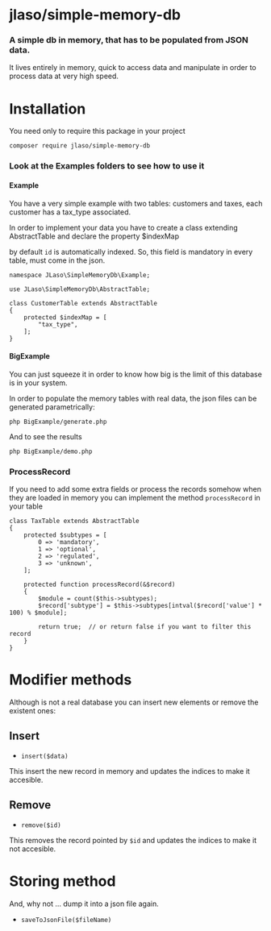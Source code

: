 # jlaso/simple-memory-db

### A simple db in memory, that has to be populated from JSON data.

It lives entirely in memory, quick to access data and manipulate in order to process data at very high speed.

# Installation

You need only to require this package in your project 

```composer require jlaso/simple-memory-db```

### Look at the Examples folders to see how to use it

#### Example

You have a very simple example with two tables: customers and taxes, each customer has a tax_type associated.

In order to implement your data you have to create a class extending AbstractTable and declare the property $indexMap

by default ```id``` is automatically indexed. So, this field is mandatory in every table, must come in the json.

```
namespace JLaso\SimpleMemoryDb\Example;

use JLaso\SimpleMemoryDb\AbstractTable;

class CustomerTable extends AbstractTable
{
    protected $indexMap = [
        "tax_type",
    ];
}
```

#### BigExample

You can just squeeze it in order to know how big is the limit of this database is in your system.

In order to populate the memory tables with real data, the json files can be generated parametrically:

```php BigExample/generate.php```

And to see the results

```php BigExample/demo.php```

### ProcessRecord

If you need to add some extra fields or process the records somehow when they are loaded in memory you can implement the method ```processRecord``` in your table

```
class TaxTable extends AbstractTable
{
    protected $subtypes = [
        0 => 'mandatory',
        1 => 'optional',
        2 => 'regulated',
        3 => 'unknown',
    ];

    protected function processRecord(&$record)
    {
        $module = count($this->subtypes);
        $record['subtype'] = $this->subtypes[intval($record['value'] * 100) % $module];
        
        return true;  // or return false if you want to filter this record
    }
}
```

# Modifier methods

Although is not a real database you can insert new elements or remove the existent ones:

## Insert

- ```insert($data)```

This insert the new record in memory and updates 
the indices to make it accesible.


## Remove

- ```remove($id)```

This removes the record pointed by ```$id``` and 
updates the indices to make it not accesible.


# Storing method

And, why not ... dump it into a json file again.

- ```saveToJsonFile($fileName)```



